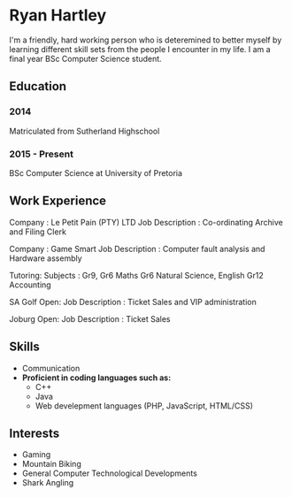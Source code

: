 # Ryan Hartley
I'm a friendly, hard working person who is deteremined to better myself by learning different skill sets from the people I encounter in my life. I am a final year BSc Computer Science student.
## Education
### 2014
Matriculated from Sutherland Highschool
### 2015 - Present
BSc Computer Science at University of Pretoria

## Work Experience
Company		:	Le Petit Pain (PTY) LTD
Job Description	:	Co-ordinating Archive and Filing Clerk

Company		:	Game Smart
Job Description	:	Computer fault analysis and Hardware assembly

Tutoring:
Subjects		:  	Gr9, Gr6 Maths 
				Gr6 Natural Science, English
				Gr12 Accounting

SA Golf Open:
Job Description 	: 	Ticket Sales and VIP administration 

Joburg Open:
Job Description 	: 	Ticket Sales 



## Skills
- Communication 
- **Proficient in coding languages such as:**
  - C++
  - Java
  - Web develepment languages (PHP, JavaScript, HTML/CSS)
  
## Interests
- Gaming 
- Mountain Biking
- General Computer Technological Developments
- Shark Angling

